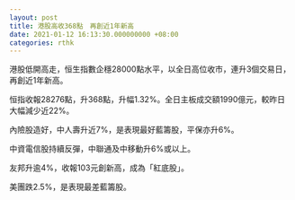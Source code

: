 ```yaml
---
layout: post
title: 港股高收368點　再創近1年新高
date: 2021-01-12 16:13:30.000000000 +08:00
categories: rthk
---
```


港股低開高走，恒生指數企穩28000點水平，以全日高位收市，連升3個交易日，再創近1年新高。

恒指收報28276點，升368點，升幅1.32%。全日主板成交額1990億元，較昨日大幅減少近22%。

內險股造好，中人壽升近7%，是表現最好藍籌股，平保亦升6%。

中資電信股持續反彈，中聯通及中移動升6%或以上。

友邦升逾4%，收報103元創新高，成為「紅底股」。

美團跌2.5%，是表現最差藍籌股。
